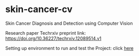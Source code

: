 # skin-cancer-cv
Skin Cancer Diagnosis and Detection using Computer Vision

Research paper Techrxiv preprint link: https://doi.org/10.36227/techrxiv.12089514.v1

Setting up environment to run and test the Project: click [here](https://docs.google.com/document/d/1xGNg8kawlYqRdWljfPd-s7NRqqEUk4oxzUQLVsqFhWo/edit?usp=sharing)
